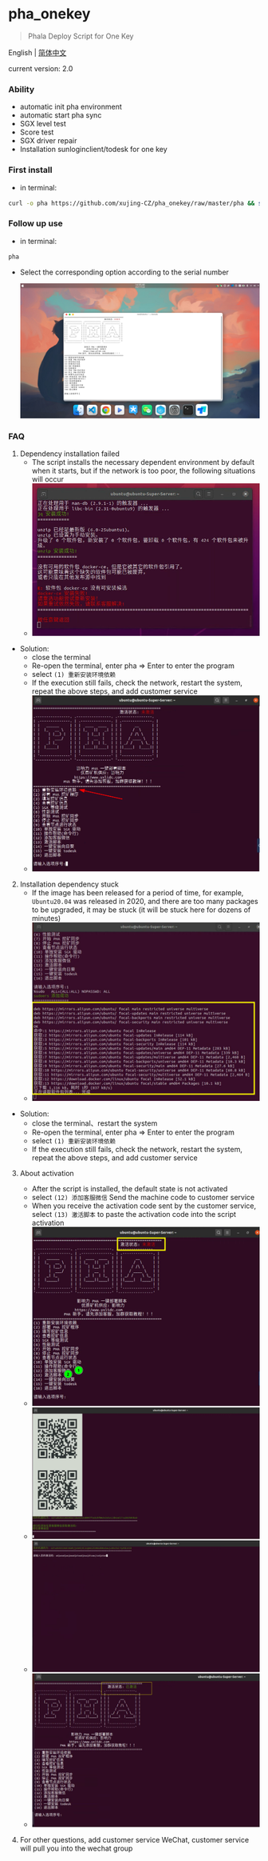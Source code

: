 # pha_onekey

> Phala Deploy Script for One Key 

English | [简体中文](./README_cn.md)

current version: 2.0

### Ability

- automatic init pha environment
- automatic start pha sync
- SGX level test
- Score test
- SGX driver repair
- Installation sunloginclient/todesk for one key

### First install

- in terminal: 

```bash
curl -o pha https://github.com/xujing-CZ/pha_onekey/raw/master/pha && sudo chmod +x pha && ./pha
```
### Follow up use

- in terminal:
```bash
pha
```

- Select the corresponding option according to the serial number

    ![view](./pictures/view.png)

### FAQ

1. Dependency installation failed
    * The script installs the necessary dependent environment by default when it starts, but if the network is too poor, the following situations will occur
    * ![](./pictures/01.png)

- Solution: 
    * close the terminal
    * Re-open the terminal, enter pha => Enter to enter the program
    * select  `(1) 重新安装环境依赖` 
    * If the execution still fails, check the network, restart the system, repeat the above steps, and add customer service
    * ![](./pictures/02.png)

2. Installation dependency stuck
    * If the image has been released for a period of time, for example, `Ubuntu20.04` was released in 2020, and there are too many packages to be upgraded, it may be stuck (it will be stuck here for dozens of minutes)
    * ![](./pictures/03.png)

- Solution:
    * close the terminal、restart the system
    * Re-open the terminal, enter pha => Enter to enter the program
    * select  `(1) 重新安装环境依赖` 
    * If the execution still fails, check the network, restart the system, repeat the above steps, and add customer service


3. About activation
    * After the script is installed, the default state is not activated
    * select `(12) 添加客服微信` Send the machine code to customer service
    * When you receive the activation code sent by the customer service, select `(13) 激活脚本` to paste the activation code into the script activation
    * ![](./pictures/04.png)
    * ![](./pictures/05.png)
    * ![](./pictures/06.png)
    * ![](./pictures/07.png)

4. For other questions, add customer service WeChat, customer service will pull you into the wechat group
